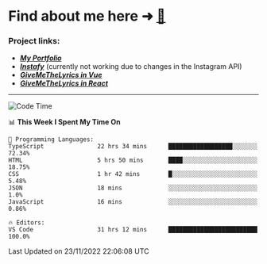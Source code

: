 # Find about me here ➜ [🧑](https://pauabella.dev)

### Project links:
- ***[My Portfolio](https://pauabella.dev)***
- ***[Instafy](https://instafy.me)*** (currently not working due to changes in the Instagram API)
- ***[GiveMeTheLyrics in Vue](https://lyrics.pauabella.dev)***
- ***[GiveMeTheLyrics in React](https://pauabella.dev/GiveMeTheLyrics)***

---
<!--START_SECTION:waka-->
![Code Time](http://img.shields.io/badge/Code%20Time-1%2C674%20hrs-blue)

📊 **This Week I Spent My Time On** 

```text
💬 Programming Languages: 
TypeScript               22 hrs 34 mins      ██████████████████░░░░░░░   72.34% 
HTML                     5 hrs 50 mins       ████░░░░░░░░░░░░░░░░░░░░░   18.75% 
CSS                      1 hr 42 mins        █░░░░░░░░░░░░░░░░░░░░░░░░   5.48% 
JSON                     18 mins             ░░░░░░░░░░░░░░░░░░░░░░░░░   1.0% 
JavaScript               16 mins             ░░░░░░░░░░░░░░░░░░░░░░░░░   0.86%

🔥 Editors: 
VS Code                  31 hrs 12 mins      █████████████████████████   100.0%

```


 Last Updated on 23/11/2022 22:06:08 UTC
<!--END_SECTION:waka-->
